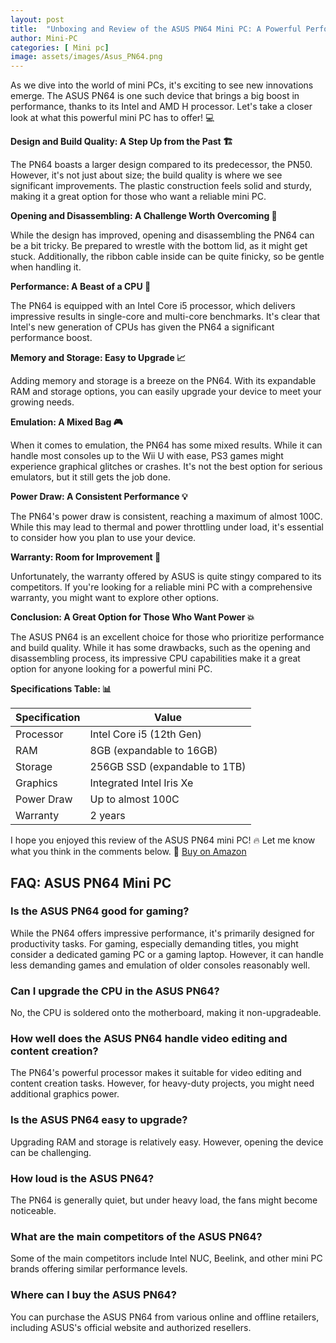 ```yaml
---
layout: post
title:  "Unboxing and Review of the ASUS PN64 Mini PC: A Powerful Performance Boost! 🔥"
author: Mini-PC
categories: [ Mini pc]
image: assets/images/Asus_PN64.png
--- 
```


As we dive into the world of mini PCs, it's exciting to see new innovations emerge. The ASUS PN64 is one such device that brings a big boost in performance, thanks to its Intel and AMD H processor. Let's take a closer look at what this powerful mini PC has to offer! 💻

**Design and Build Quality: A Step Up from the Past 🏗️**

The PN64 boasts a larger design compared to its predecessor, the PN50. However, it's not just about size; the build quality is where we see significant improvements. The plastic construction feels solid and sturdy, making it a great option for those who want a reliable mini PC.

**Opening and Disassembling: A Challenge Worth Overcoming 🔧**

While the design has improved, opening and disassembling the PN64 can be a bit tricky. Be prepared to wrestle with the bottom lid, as it might get stuck. Additionally, the ribbon cable inside can be quite finicky, so be gentle when handling it.

**Performance: A Beast of a CPU 💪**

The PN64 is equipped with an Intel Core i5 processor, which delivers impressive results in single-core and multi-core benchmarks. It's clear that Intel's new generation of CPUs has given the PN64 a significant performance boost.

**Memory and Storage: Easy to Upgrade 📈**

Adding memory and storage is a breeze on the PN64. With its expandable RAM and storage options, you can easily upgrade your device to meet your growing needs.

**Emulation: A Mixed Bag 🎮**

When it comes to emulation, the PN64 has some mixed results. While it can handle most consoles up to the Wii U with ease, PS3 games might experience graphical glitches or crashes. It's not the best option for serious emulators, but it still gets the job done.

**Power Draw: A Consistent Performance 💡**

The PN64's power draw is consistent, reaching a maximum of almost 100C. While this may lead to thermal and power throttling under load, it's essential to consider how you plan to use your device.

**Warranty: Room for Improvement 📝**

Unfortunately, the warranty offered by ASUS is quite stingy compared to its competitors. If you're looking for a reliable mini PC with a comprehensive warranty, you might want to explore other options.

**Conclusion: A Great Option for Those Who Want Power 💥**

The ASUS PN64 is an excellent choice for those who prioritize performance and build quality. While it has some drawbacks, such as the opening and disassembling process, its impressive CPU capabilities make it a great option for anyone looking for a powerful mini PC.

**Specifications Table: 📊**

| Specification | Value |
| --- | --- |
| Processor | Intel Core i5 (12th Gen) |
| RAM | 8GB (expandable to 16GB) |
| Storage | 256GB SSD (expandable to 1TB) |
| Graphics | Integrated Intel Iris Xe |
| Power Draw | Up to almost 100C |
| Warranty | 2 years |


I hope you enjoyed this review of the ASUS PN64 mini PC! 🔥 Let me know what you think in the comments below. 💬 [Buy on Amazon](https://amzn.to/3W1HdGK) 


## FAQ: ASUS PN64 Mini PC

### Is the ASUS PN64 good for gaming?
While the PN64 offers impressive performance, it's primarily designed for productivity tasks. For gaming, especially demanding titles, you might consider a dedicated gaming PC or a gaming laptop. However, it can handle less demanding games and emulation of older consoles reasonably well.

### Can I upgrade the CPU in the ASUS PN64?
No, the CPU is soldered onto the motherboard, making it non-upgradeable.

### How well does the ASUS PN64 handle video editing and content creation?
The PN64's powerful processor makes it suitable for video editing and content creation tasks. However, for heavy-duty projects, you might need additional graphics power.

### Is the ASUS PN64 easy to upgrade?
Upgrading RAM and storage is relatively easy. However, opening the device can be challenging.

### How loud is the ASUS PN64?
The PN64 is generally quiet, but under heavy load, the fans might become noticeable.

### What are the main competitors of the ASUS PN64?
Some of the main competitors include Intel NUC, Beelink, and other mini PC brands offering similar performance levels.

### Where can I buy the ASUS PN64?
You can purchase the ASUS PN64 from various online and offline retailers, including ASUS's official website and authorized resellers.


